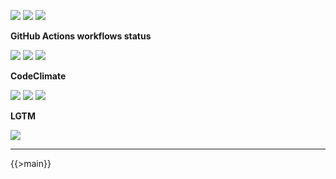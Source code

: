 ![](https://img.shields.io/github/package-json/v/kaskadi/stocks-api)
![](https://img.shields.io/badge/code--style-standard-blue)
![](https://img.shields.io/github/license/kaskadi/stocks-api?color=blue)

**GitHub Actions workflows status**

[![](https://img.shields.io/github/workflow/status/kaskadi/stocks-api/deploy?label=deployed&logo=Amazon%20AWS)](https://github.com/kaskadi/stocks-api/actions?query=workflow%3Adeploy)
[![](https://img.shields.io/github/workflow/status/kaskadi/stocks-api/build?label=build&logo=mocha)](https://github.com/kaskadi/stocks-api/actions?query=workflow%3Abuild)
[![](https://img.shields.io/github/workflow/status/kaskadi/stocks-api/syntax-check?label=syntax-check&logo=serverless)](https://github.com/kaskadi/stocks-api/actions?query=workflow%3Asyntax-check)

**CodeClimate**

[![](https://img.shields.io/codeclimate/maintainability/kaskadi/stocks-api?label=maintainability&logo=Code%20Climate)](https://codeclimate.com/github/kaskadi/stocks-api)
[![](https://img.shields.io/codeclimate/tech-debt/kaskadi/stocks-api?label=technical%20debt&logo=Code%20Climate)](https://codeclimate.com/github/kaskadi/stocks-api)
[![](https://img.shields.io/codeclimate/coverage/kaskadi/stocks-api?label=test%20coverage&logo=Code%20Climate)](https://codeclimate.com/github/kaskadi/stocks-api)

**LGTM**

[![](https://img.shields.io/lgtm/grade/javascript/github/kaskadi/stocks-api?label=code%20quality&logo=LGTM)](https://lgtm.com/projects/g/kaskadi/stocks-api/?mode=list&logo=LGTM)

<!-- You can add badges inside of this section if you'd like -->

****

<!-- automatically generated documentation will be placed in here -->
{{>main}}
<!-- automatically generated documentation will be placed in here -->

<!-- You can customize this template as you'd like! -->